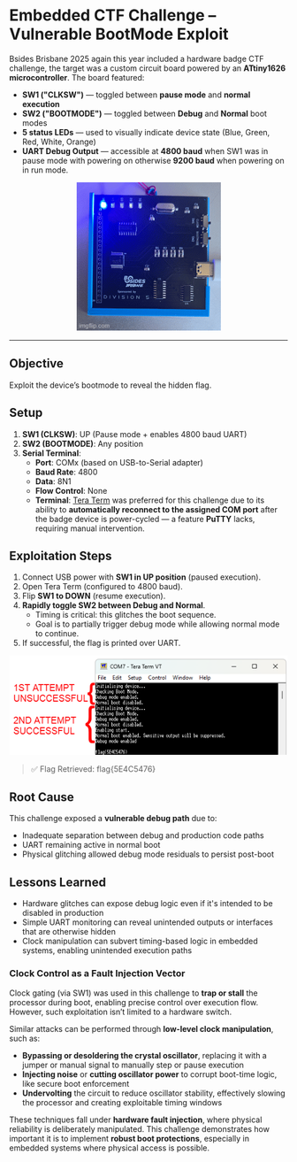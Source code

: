 # Embedded CTF Challenge – Vulnerable BootMode Exploit
Bsides Brisbane 2025 again this year included a hardware badge CTF challenge, the target was a custom circuit board powered by an **ATtiny1626 microcontroller**. The board featured:

- **SW1 ("CLKSW")** — toggled between **pause mode** and **normal execution**
- **SW2 ("BOOTMODE")** — toggled between **Debug** and **Normal** boot modes
- **5 status LEDs** — used to visually indicate device state (Blue, Green, Red, White, Orange)
- **UART Debug Output** — accessible at **4800 baud** when SW1 was in pause mode with powering on otherwise **9200 baud** when powering on in run mode.
<p align="center">
  <img src='./a04fzw.gif'>
</p>

---
 
## Objective
Exploit the device’s bootmode to reveal the hidden flag.

## Setup
1. **SW1 (CLKSW)**: UP (Pause mode + enables 4800 baud UART)
2. **SW2 (BOOTMODE)**: Any position
3. **Serial Terminal**:
   - **Port**: COMx (based on USB-to-Serial adapter)
   - **Baud Rate**: 4800
   - **Data**: 8N1
   - **Flow Control**: None
   - **Terminal**: [Tera Term](https://osdn.net/projects/ttssh2/releases/) was preferred for this challenge due to its ability to **automatically reconnect to the assigned COM port** after the badge device is power-cycled — a feature **PuTTY** lacks, requiring manual intervention.

## Exploitation Steps
1. Connect USB power with **SW1 in UP position** (paused execution).
2. Open Tera Term (configured to 4800 baud).
3. Flip **SW1 to DOWN** (resume execution).
4. **Rapidly toggle SW2 between Debug and Normal**.
   - Timing is critical: this glitches the boot sequence.
   - Goal is to partially trigger debug mode while allowing normal mode to continue.
5. If successful, the flag is printed over UART.

![Exploit Output](./1a815664-0557-4a6a-9d0d-0c8fe126023a.png)
> ✅ Flag Retrieved: flag{5E4C5476}

## Root Cause
This challenge exposed a **vulnerable debug path** due to:
- Inadequate separation between debug and production code paths
- UART remaining active in normal boot
- Physical glitching allowed debug mode residuals to persist post-boot

## Lessons Learned
- Hardware glitches can expose debug logic even if it's intended to be disabled in production
- Simple UART monitoring can reveal unintended outputs or interfaces that are otherwise hidden
- Clock manipulation can subvert timing-based logic in embedded systems, enabling unintended execution paths

### Clock Control as a Fault Injection Vector
Clock gating (via SW1) was used in this challenge to **trap or stall** the processor during boot, enabling precise control over execution flow. However, such exploitation isn’t limited to a hardware switch.

Similar attacks can be performed through **low-level clock manipulation**, such as:

- **Bypassing or desoldering the crystal oscillator**, replacing it with a jumper or manual signal to manually step or pause execution
- **Injecting noise** or **cutting oscillator power** to corrupt boot-time logic, like secure boot enforcement
- **Undervolting** the circuit to reduce oscillator stability, effectively slowing the processor and creating exploitable timing windows

These techniques fall under **hardware fault injection**, where physical reliability is deliberately manipulated. This challenge demonstrates how important it is to implement **robust boot protections**, especially in embedded systems where physical access is possible.

